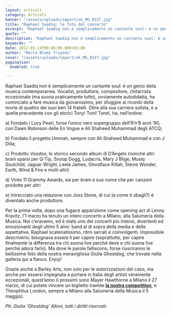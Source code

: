 ```yaml
---
layout: articoli
category: Articoli
banner: "/assets/uploads/import/ok_MG_8327.jpg"
title: "Raphael Saadiq: le foto del concerto"
excerpt: "Raphael Saadiq non è semplicemente un cantante soul: è un genio della musica contemporanea. Vocalist, produttore, compositore, chitarrista eccezionale (ma suona praticamente tutto), ovviamente autodidatta, ha cominciato a fare musica da giovanissimo, per sfuggire al ricordo della morte di quattro dei suoi ben 14 fratelli. Oltre alla sua carriera solista, e a quella precedente con [&hellip"
quote: ""
description: "Raphael Saadiq non è semplicemente un cantante soul: è un genio della musica contemporanea. Vocalist, produttore, compositore, chitarrista eccezionale (ma suona praticamente tutto), ovviamente autodidatta, ha cominciato a fare musica da giovanissimo, per sfuggire al ricordo della morte di quattro dei suoi ben 14 fratelli. Oltre alla sua carriera solista, e a quella precedente con [&hellip"
keywords: ""
date: 2012-03-14T00:00:00.000+01:00
author: "Marta Blumi Tripodi"
cover: "/assets/uploads/import/ok_MG_8327.jpg"
pagination:
  enabled: true

---
```


Raphael Saadiq non è semplicemente un cantante soul: è un genio della musica contemporanea. Vocalist, produttore, compositore, chitarrista eccezionale (ma suona praticamente tutto), ovviamente autodidatta, ha cominciato a fare musica da giovanissimo, per sfuggire al ricordo della morte di quattro dei suoi ben 14 fratelli. Oltre alla sua carriera solista, e a quella precedente con gli storici Tony! Toni! Tone!, ha, nell’ordine:

a) Fondato i Lucy Pearl, forse l’unico vero supergruppo dell’R’n’B anni ’90, con Dawn Robinson delle En Vogue e Ali Shaheed Muhammad degli ATCQ;

b) Fondato il progetto Ummah, sempre con Ali Shaheed Muhammad e con J Dilla;

c) Prodotto _Voodoo_, lo storico secondo album di D’Angelo (nonché altri brani sparsi per Q-Tip, Snoop Dogg, Ludacris, Mary J Blige, Musiq Soulchild, Jaguar Wright, Leela James, Ghostface Killah, Stevie Wonder, Earth, Wind & Fire e molti altri)

d) Vinto 11 Grammy Awards, sia per brani a suo nome che per canzoni prodotte per altri

e) Intrecciato una relazione con Joss Stone, di cui (e come ti sbagli?) è diventato anche produttore.

Per la prima volta, dopo una fugace apparizione come opening act di Lenny Kravitz, l’1 marzo ha tenuto un intero concerto a Milano, alla Salumeria della Musica. Noi c’eravamo, ed è stato uno dei concerti più intensi, divertenti ed emozionanti degli ultimi 5 anni: band al di sopra della media e delle aspettative, Raphael scatenatissimo, ritmi serrati e coinvolgenti. Impossibile descriverlo: bisognava essere lì per capire (soprattutto, per capire finalmente la differenza tra chi suona live perché deve e chi suona live perché adora farlo). Ma dove le parole falliscono, forse riusciranno le bellissime foto della nostra meravigliosa Giulia Ghostdog, che trovate nella galleria qui a fianco. Enjoy!

Grazie anche a Barley Arts, non solo per le autorizzazioni del caso, ma anche per essersi impegnata a portare in Italia degli artisti veramente eccezionali, quest’anno (i prossimi sono Mayer Hawthorne a Milano il 27 marzo, di cui potete vincere un biglietto tramite **[la nostra competition](https://hotmc.com/competition-mayer-hawthorne-vinci-il-concerto-di-milano/ "http://hotmc.com/competition-mayer-hawthorne-vinci-il-concerto-di-milano/")**, e Theophilus London, sempre a Milano alla Salumeria della Musica il 5 maggio).

_Ph: Giulia ‘Ghostdog’ Alloni, tutti i diritti riservati._